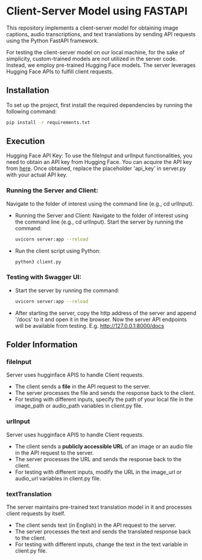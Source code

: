 # Client-Server Model using FASTAPI

This repository implements a client-server model for obtaining image captions, audio transcriptions, and text translations by sending API requests using the Python FastAPI framework.


For testing the client-server model on our local machine, for the sake of simplicity, custom-trained models are not utilized in the server code. Instead, we employ pre-trained Hugging Face models. The server leverages Hugging Face APIs to fulfill client requests.

## Installation

To set up the project, first install the required dependencies by running the following command:

```bash
pip install -r requirements.txt 
```

## Execution
Hugging Face API Key: To use the fileInput and urlInput functionalities, you need to obtain an API key from Hugging Face. You can acquire the API key from [here](https://huggingface.co/settings/tokens). Once obtained, replace the placeholder 'api_key' in server.py with your actual API key.

### Running the Server and Client:

Navigate to the folder of interest using the command line (e.g., cd urlInput).
- Running the Server and Client:
  Navigate to the folder of interest using the command line (e.g., cd urlInput).
  Start the server by running the command:
  ```bash
  uvicorn server:app --reload
  ```
- Run the client script using Python:
  ```bash
  python3 client.py
  ```
### Testing with Swagger UI:
- Start the server by running the command:
  ```bash
  uvicorn server:app --reload
  ```
- After starting the server, copy the http address of the server and append '/docs' to it and open it in the browser. Now the server API endpoints will be available from testing.
    E.g. http://127.0.0.1:8000/docs

## Folder Information
### fileInput
Server uses hugginface APIS to handle Client requests.
- The client sends a **file** in the API request to the server.
- The server processes the file and sends the response back to the client.
- For testing with different inputs, specify the path of your local file in the image_path or audio_path variables in client.py file.

### urlInput
Server uses hugginface APIS to handle Client requests.
- The client sends a **publicly accessible URL** of an image or an audio file in the API request to the server.
- The server processes the URL and sends the response back to the client.
- For testing with different inputs, modify the URL in the image_url or audio_url variables in client.py file.

### textTranslation
The server maintains pre-trained text translation model in it and processes client requests by itself.
- The client sends text (in English) in the API request to the server.
- The server processes the text and sends the translated response back to the client.
- For testing with different inputs, change the text in the text variable in client.py file.